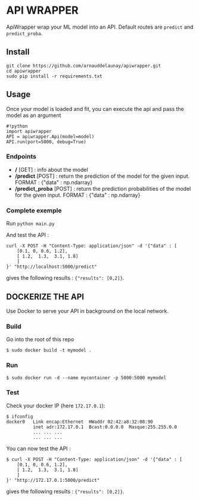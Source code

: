 # API WRAPPER

ApiWrapper wrap your ML model into an API.
Default routes are `predict` and `predict_proba`.

## Install

```
git clone https://github.com/arnauddelaunay/apiwrapper.git
cd apiwrapper
sudo pip install -r requirements.txt
```

## Usage

Once your model is loaded and fit, you can execute the api and pass the model as an argument

```
#!python
import apiwrapper
API = apiwrapper.Api(model=model)
API.run(port=5000, debug=True)
```

### Endpoints

 * **/** [GET] : info about the model
 * **/predict** [POST] : return the prediction of the model for the given input. FORMAT : {"data" : np.ndarray}
 * **/predict_proba** [POST] : return the prediction probabilities of the model for the given input. FORMAT : {"data" : np.ndarray}

### Complete exemple

Run `python main.py`

And test the API : 
```
curl -X POST -H "Content-Type: application/json" -d '{"data" : [
	[0.1, 0, 0.6, 1.2],
	[ 1.2,  1.3,  3.1, 1.8]
	]
}' "http://localhost:5000/predict"
```
gives the following results : `{"results": [0,2]}`.

## DOCKERIZE THE API

Use Docker to serve your API in background on the local network.

### Build
Go into the root of this repo

```
$ sudo docker build -t mymodel .
```

### Run

```
$ sudo docker run -d --name mycontainer -p 5000:5000 mymodel
```

### Test

Check your docker IP (here `172.17.0.1`):
```
$ ifconfig
docker0   Link encap:Ethernet  HWaddr 02:42:a8:32:08:90  
          inet adr:172.17.0.1  Bcast:0.0.0.0  Masque:255.255.0.0
          ... ... ...
          ... ... ...
```

You can now test the API : 
```
$ curl -X POST -H "Content-Type: application/json" -d '{"data" : [
	[0.1, 0, 0.6, 1.2],
	[ 1.2,  1.3,  3.1, 1.8]
	]
}' "http://172.17.0.1:5000/predict"
```
gives the following results : `{"results": [0,2]}`.





